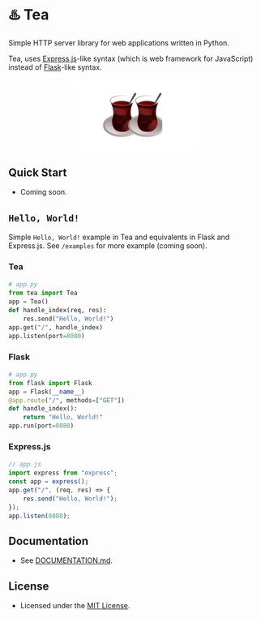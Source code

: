 # ♨️ Tea
Simple HTTP server library for web applications written in Python.

Tea, uses [Express.js](https://github.com/expressjs/express)-like syntax (which is web framework for JavaScript) instead of [Flask](https://github.com/pallets/flask)-like syntax.

<p align="center"><img src="./img/banner.png" width="250"></p>

## Quick Start
* Coming soon.

## `Hello, World!`
Simple `Hello, World!` example in Tea and equivalents in Flask and Express.js. See `/examples` for more example (coming soon).

### Tea
```python
# app.py
from tea import Tea
app = Tea()
def handle_index(req, res):
    res.send("Hello, World!")
app.get("/", handle_index)
app.listen(port=8080)
```

### Flask
```python
# app.py
from flask import Flask
app = Flask(__name__)
@app.route("/", methods=["GET"])
def handle_index():
    return "Hello, World!"
app.run(port=8080)
```

### Express.js
```javascript
// app.js
import express from "express";
const app = express();
app.get("/", (req, res) => {
    res.send("Hello, World!");
});
app.listen(8080);
```

## Documentation
* See [DOCUMENTATION.md](./DOCUMENTATION.md).

## License
* Licensed under the [MIT License](./LICENSE).
